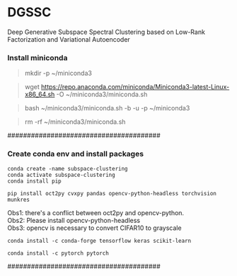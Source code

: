 # DGSSC
Deep Generative Subspace Spectral Clustering based on Low-Rank Factorization and Variational Autoencoder

### Install miniconda #################

> mkdir -p ~/miniconda3
 
>wget https://repo.anaconda.com/miniconda/Miniconda3-latest-Linux-x86_64.sh -O ~/miniconda3/miniconda.sh

>bash ~/miniconda3/miniconda.sh -b -u -p ~/miniconda3

>rm -rf ~/miniconda3/miniconda.sh

#######################################
### Create conda env and install packages ###
```
conda create -name subspace-clustering
conda activate subspace-clustering
conda install pip
```

```
pip install oct2py cvxpy pandas opencv-python-headless torchvision munkres
```

Obs1: there's a conflict between oct2py and opencv-python.
<br>Obs2: Please install opencv-python-headless
<br>Obs3: opencv is necessary to convert CIFAR10 to grayscale

```
conda install -c conda-forge tensorflow keras scikit-learn
```

``` 
conda install -c pytorch pytorch
```

#######################################
